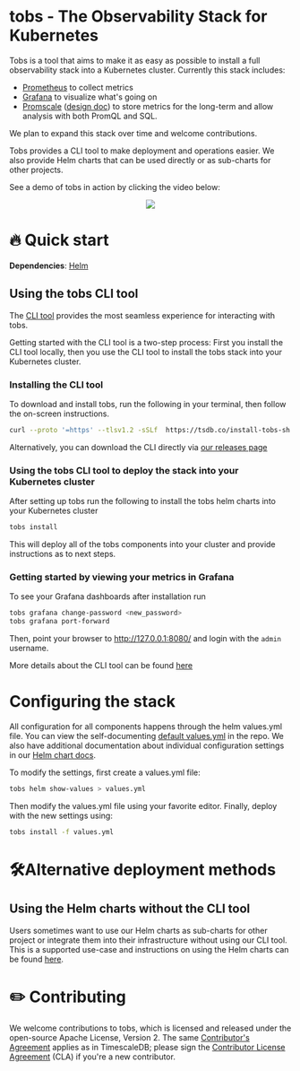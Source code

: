 # tobs - The Observability Stack for Kubernetes

Tobs is a tool that aims to make it as easy as possible to install a full observability
stack into a Kubernetes cluster. Currently this stack includes:
 * [Prometheus](https://github.com/prometheus/prometheus) to collect metrics
 * [Grafana](https://github.com/grafana/grafana) to visualize what's going on
 * [Promscale](https://github.com/timescale/promscale) ([design doc][design-doc]) to store metrics for the long-term and allow analysis with both PromQL and SQL.

 We plan to expand this stack over time and welcome contributions.

Tobs provides a CLI tool to make deployment and operations easier. We also provide
Helm charts that can be used directly or as sub-charts for other projects.

See a demo of tobs in action by clicking the video below:

<p align="center">
<a href="https://www.youtube.com/watch?v=MSvBsXOI1ks"> <img src="https://media.giphy.com/media/e8y7Lq7V5F0K9zQs20/giphy.gif"> </a>
</p>

# 🔥 Quick start

__Dependencies__: [Helm](https://helm.sh/docs/intro/install/)

## Using the tobs CLI tool

The [CLI tool](/cli/README.md) provides the most seamless experience for interacting with tobs.

Getting started with the CLI tool is a two-step process: First you install the CLI tool locally, then you use the CLI tool to install the tobs stack into your Kubernetes cluster.

### Installing the CLI tool

To download and install tobs, run the following in your terminal, then follow the on-screen instructions.

```bash
curl --proto '=https' --tlsv1.2 -sSLf  https://tsdb.co/install-tobs-sh |sh
```

Alternatively, you can download the CLI directly via [our releases page](/releases)

### Using the tobs CLI tool to deploy the stack into your Kubernetes cluster

After setting up tobs run the following to install the tobs helm charts into your Kubernetes cluster

```bash
tobs install
```

This will deploy all of the tobs components into your cluster and provide instructions as to next steps.

### Getting started by viewing your metrics in Grafana
To see your Grafana dashboards after installation run

```bash
tobs grafana change-password <new_password>
tobs grafana port-forward
```
Then, point your browser to http://127.0.0.1:8080/ and login with the `admin` username.


More details about the CLI tool can be found [here](/cli/README.md)

# Configuring the stack

All configuration for all components happens through the helm values.yml file.
You can view the self-documenting [default values.yml](chart/values.yml) in the repo.
We also have additional documentation about individual configuration settings in our
[Helm chart docs](chart/README.md#configuring-helm-chart).

To modify the settings, first create a values.yml file:
```bash
tobs helm show-values > values.yml
```

Then modify the values.yml file using your favorite editor.
Finally, deploy with the new settings using:
```bash
tobs install -f values.yml
```

# 🛠Alternative deployment methods

## Using the Helm charts without the CLI tool

Users sometimes want to use our Helm charts as sub-charts for other project or integrate them into their infrastructure without using our CLI tool. This is a supported use-case and instructions on using the Helm charts can be found [here](/chart/README.md).

# ✏️ Contributing

We welcome contributions to tobs, which is
licensed and released under the open-source Apache License, Version 2.  The
same [Contributor's
Agreement](//github.com/timescale/timescaledb/blob/master/CONTRIBUTING.md)
applies as in TimescaleDB; please sign the [Contributor License
Agreement](https://cla-assistant.io/timescale/tobs) (CLA) if
you're a new contributor.


[design-doc]: https://tsdb.co/prom-design-doc
[timescaledb-helm-cleanup]: https://github.com/timescale/timescaledb-kubernetes/blob/master/charts/timescaledb-single/admin-guide.md#optional-delete-the-s3-backups
[timescaledb-helm-repo]: https://github.com/timescale/timescaledb-kubernetes/tree/master/charts/timescaledb-single
[promscale-repo]: https://github.com/timescale/promscale
[promscale-helm]: https://github.com/timescale/promscale/tree/master/helm-chart
[prometheus-helm-hub]: https://prometheus-community.github.io/helm-charts
[prometheus-remote-tune]: https://prometheus.io/docs/practices/remote_write/
[grafana-helm-hub]: https://grafana.github.io/helm-charts
